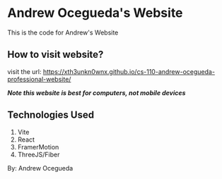 # Andrew Ocegueda's Website

This is the code for Andrew's Website

## How to visit website?

visit the url: <https://xth3unkn0wnx.github.io/cs-110-andrew-ocegueda-professional-website/>

<em><strong> Note this website is best for computers, not mobile devices </strong></em>

## Technologies Used

<ol>
    <li>Vite</li>
    <li>React</li>
    <li>FramerMotion</li>
    <li>ThreeJS/Fiber</li>
</ol>

By: Andrew Ocegueda